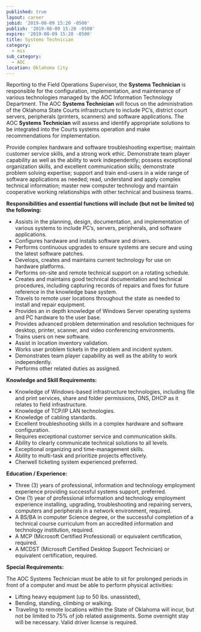 ```yaml
---
published: true
layout: career
jobid: '2019-08-09 15:20 -0500'
publish: '2019-08-09 15:20 -0500'
expire: '2019-08-09 15:20 -0500'
title: Systems Technician
category:
  - mis
sub_category:
  - AOC
location: Oklahoma City
---
```

Reporting to the Field Operations Supervisor, the **Systems Technician** is responsible for the configuration, implementation, and maintenance of various technologies managed by the AOC Information Technology Department. The AOC **Systems Technician** will focus on the administration of the Oklahoma State Courts infrastructure to include PC’s, district court servers, peripherals (printers, scanners) and software applications. The AOC **Systems Technician** will assess and identify appropriate solutions to be integrated into the Courts systems operation and make recommendations for implementation.

Provide complex hardware and software troubleshooting expertise; maintain customer service skills, and a strong work ethic. Demonstrate team player capability as well as the ability to work independently; possess exceptional organization skills, and excellent communication skills; demonstrate problem solving expertise; support and train end-users in a wide range of software applications as needed; read, understand and apply complex technical information; master new computer technology and maintain cooperative working relationships with other technical and business teams.

**Responsibilities and essential functions will include (but not be limited to) the following:**  

- Assists in the planning, design, documentation, and implementation of various systems to include PC’s, servers, peripherals, and software applications.   
- Configures hardware and installs software and drivers.
- Performs continuous upgrades to ensure systems are secure and using the latest software patches.       
- Develops, creates and maintains current technology for use on hardware platforms.
- Performs on-site and remote technical support on a rotating schedule.
- Creates and maintains good technical documentation and technical procedures, including capturing records of repairs and fixes for future reference in the knowledge base system.
- Travels to remote user locations throughout the state as needed to install and repair equipment.
- Provides an in depth knowledge of Windows Server operating systems and PC hardware to the user base.
- Provides advanced problem determination and resolution techniques for desktop, printer, scanner, and video conferencing environments.
- Trains users on new software.
- Assist in location inventory validation.
- Works user problem tickets in the problem and incident system.
- Demonstrates team player capability as well as the ability to work independently.
- Performs other related duties as assigned. 

**Knowledge and Skill Requirements:**

- Knowledge of Windows-based infrastructure technologies, including file and print services, share and folder permissions, DNS, DHCP as it relates to field infrastructure. 
- Knowledge of TCP/IP LAN technologies.
- Knowledge of cabling standards.
- Excellent troubleshooting skills in a complex hardware and software configuration.
- Requires exceptional customer service and communication skills.
- Ability to clearly communicate technical solutions to all levels.
- Exceptional organizing and time-management skills.
- Ability to multi-task and prioritize projects effectively.
- Cherwell ticketing system experienced preferred.

**Education / Experience:**

- Three (3) years of professional, information and technology employment experience providing successful systems support, preferred.
- One (1) year of professional information and technology employment experience installing, upgrading, troubleshooting and repairing servers, computers and peripherals in a network environment, required.
- A BS/BA in computer Science degree, or the successful completion of a technical course curriculum from an accredited information and technology institution, required.
- A MCP (Microsoft Certified Professional) or equivalent certification, required.
- A MCDST (Microsoft Certified Desktop Support Technician) or equivalent certification, required.


**Special Requirements:**

The AOC Systems Technician must be able to sit for prolonged periods in front of a computer and must be able to perform physical activities:

- Lifting heavy equipment (up to 50 lbs. unassisted), 
- Bending, standing, climbing or walking.  
- Traveling to remote locations within the State of Oklahoma will incur, but not be limited to 75% of job related assignments. Some overnight stay will be necessary.  Valid driver license is required.
